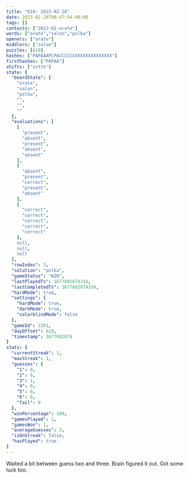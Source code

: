 ```yaml
---
title: "619: 2023-02-28"
date: 2023-02-28T08:47:54-08:00
tags: []
contests: ["2023-02-orate"]
words: ["orate","salon","polka"]
openers: ["orate"]
middlers: ["salon"]
puzzles: [619]
hashes: ["PAPAAAPCPACCCCCXXXXXXXXXXXXXXX"]
firsthashes: ["PAPAA"]
shifts: ["vvttk"]
state: {
  "boardState": [
    "orate",
    "salon",
    "polka",
    "",
    "",
    ""
  ],
  "evaluations": [
    [
      "present",
      "absent",
      "present",
      "absent",
      "absent"
    ],
    [
      "absent",
      "present",
      "correct",
      "present",
      "absent"
    ],
    [
      "correct",
      "correct",
      "correct",
      "correct",
      "correct"
    ],
    null,
    null,
    null
  ],
  "rowIndex": 3,
  "solution": "polka",
  "gameStatus": "WIN",
  "lastPlayedTs": 1677602874334,
  "lastCompletedTs": 1677602874334,
  "hardMode": true,
  "settings": {
    "hardMode": true,
    "darkMode": true,
    "colorblindMode": false
  },
  "gameId": 2261,
  "dayOffset": 619,
  "timestamp": 1677602874
}
stats: {
  "currentStreak": 1,
  "maxStreak": 1,
  "guesses": {
    "1": 0,
    "2": 0,
    "3": 1,
    "4": 0,
    "5": 0,
    "6": 0,
    "fail": 0
  },
  "winPercentage": 100,
  "gamesPlayed": 1,
  "gamesWon": 1,
  "averageGuesses": 3,
  "isOnStreak": false,
  "hasPlayed": true
}
---
```

<!-- more -->
Waited a bit between guess two and three. Brain figured it out. Got some luck too. 
